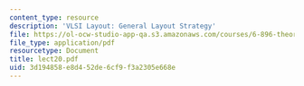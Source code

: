 ```yaml
---
content_type: resource
description: 'VLSI Layout: General Layout Strategy'
file: https://ol-ocw-studio-app-qa.s3.amazonaws.com/courses/6-896-theory-of-parallel-hardware-sma-5511-spring-2004/3d194858e8d452de6cf9f3a2305e668e_lect20.pdf
file_type: application/pdf
resourcetype: Document
title: lect20.pdf
uid: 3d194858-e8d4-52de-6cf9-f3a2305e668e
---
```

